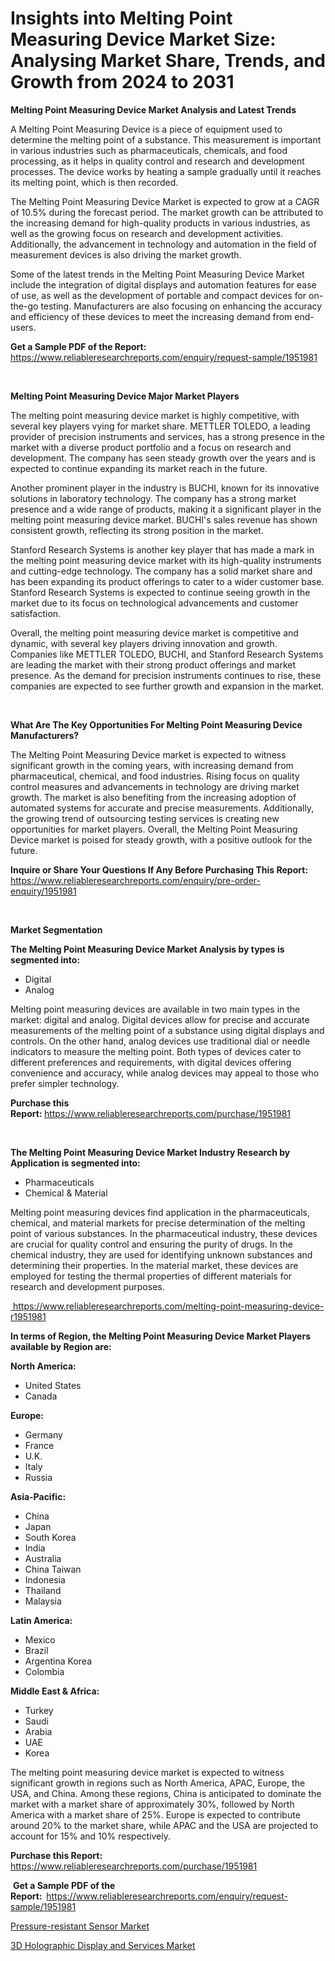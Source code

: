 <p><h1>Insights into Melting Point Measuring Device Market Size: Analysing Market Share, Trends, and Growth from 2024 to 2031</h1></p><p><strong>Melting Point Measuring Device Market Analysis and Latest Trends</strong></p>
<p><p>A Melting Point Measuring Device is a piece of equipment used to determine the melting point of a substance. This measurement is important in various industries such as pharmaceuticals, chemicals, and food processing, as it helps in quality control and research and development processes. The device works by heating a sample gradually until it reaches its melting point, which is then recorded.</p><p>The Melting Point Measuring Device Market is expected to grow at a CAGR of 10.5% during the forecast period. The market growth can be attributed to the increasing demand for high-quality products in various industries, as well as the growing focus on research and development activities. Additionally, the advancement in technology and automation in the field of measurement devices is also driving the market growth.</p><p>Some of the latest trends in the Melting Point Measuring Device Market include the integration of digital displays and automation features for ease of use, as well as the development of portable and compact devices for on-the-go testing. Manufacturers are also focusing on enhancing the accuracy and efficiency of these devices to meet the increasing demand from end-users.</p></p>
<p><strong>Get a Sample PDF of the Report:&nbsp;</strong> <a href="https://www.reliableresearchreports.com/enquiry/request-sample/1951981">https://www.reliableresearchreports.com/enquiry/request-sample/1951981</a></p>
<p>&nbsp;</p>
<p><strong>Melting Point Measuring Device Major Market Players</strong></p>
<p><p>The melting point measuring device market is highly competitive, with several key players vying for market share. METTLER TOLEDO, a leading provider of precision instruments and services, has a strong presence in the market with a diverse product portfolio and a focus on research and development. The company has seen steady growth over the years and is expected to continue expanding its market reach in the future.</p><p>Another prominent player in the industry is BUCHI, known for its innovative solutions in laboratory technology. The company has a strong market presence and a wide range of products, making it a significant player in the melting point measuring device market. BUCHI's sales revenue has shown consistent growth, reflecting its strong position in the market.</p><p>Stanford Research Systems is another key player that has made a mark in the melting point measuring device market with its high-quality instruments and cutting-edge technology. The company has a solid market share and has been expanding its product offerings to cater to a wider customer base. Stanford Research Systems is expected to continue seeing growth in the market due to its focus on technological advancements and customer satisfaction.</p><p>Overall, the melting point measuring device market is competitive and dynamic, with several key players driving innovation and growth. Companies like METTLER TOLEDO, BUCHI, and Stanford Research Systems are leading the market with their strong product offerings and market presence. As the demand for precision instruments continues to rise, these companies are expected to see further growth and expansion in the market.</p></p>
<p>&nbsp;</p>
<p><strong>What Are The Key Opportunities For Melting Point Measuring Device Manufacturers?</strong></p>
<p><p>The Melting Point Measuring Device market is expected to witness significant growth in the coming years, with increasing demand from pharmaceutical, chemical, and food industries. Rising focus on quality control measures and advancements in technology are driving market growth. The market is also benefiting from the increasing adoption of automated systems for accurate and precise measurements. Additionally, the growing trend of outsourcing testing services is creating new opportunities for market players. Overall, the Melting Point Measuring Device market is poised for steady growth, with a positive outlook for the future.</p></p>
<p><strong>Inquire or Share Your Questions If Any Before Purchasing This Report:</strong> <a href="https://www.reliableresearchreports.com/enquiry/pre-order-enquiry/1951981">https://www.reliableresearchreports.com/enquiry/pre-order-enquiry/1951981</a></p>
<p>&nbsp;</p>
<p><strong>Market Segmentation</strong></p>
<p><strong>The Melting Point Measuring Device Market Analysis by types is segmented into:</strong></p>
<p><ul><li>Digital</li><li>Analog</li></ul></p>
<p><p>Melting point measuring devices are available in two main types in the market: digital and analog. Digital devices allow for precise and accurate measurements of the melting point of a substance using digital displays and controls. On the other hand, analog devices use traditional dial or needle indicators to measure the melting point. Both types of devices cater to different preferences and requirements, with digital devices offering convenience and accuracy, while analog devices may appeal to those who prefer simpler technology.</p></p>
<p><strong>Purchase this Report:&nbsp;</strong><a href="https://www.reliableresearchreports.com/purchase/1951981">https://www.reliableresearchreports.com/purchase/1951981</a></p>
<p>&nbsp;</p>
<p><strong>The Melting Point Measuring Device Market Industry Research by Application is segmented into:</strong></p>
<p><ul><li>Pharmaceuticals</li><li>Chemical & Material</li></ul></p>
<p><p>Melting point measuring devices find application in the pharmaceuticals, chemical, and material markets for precise determination of the melting point of various substances. In the pharmaceutical industry, these devices are crucial for quality control and ensuring the purity of drugs. In the chemical industry, they are used for identifying unknown substances and determining their properties. In the material market, these devices are employed for testing the thermal properties of different materials for research and development purposes.</p></p>
<p><a href="https://www.reliableresearchreports.com/melting-point-measuring-device-r1951981">&nbsp;https://www.reliableresearchreports.com/melting-point-measuring-device-r1951981</a></p>
<p><strong>In terms of Region, the Melting Point Measuring Device Market Players available by Region are:</strong></p>
<p>
    <p> <strong> North America: </strong>
        <ul>
            <li>United States</li>
            <li>Canada</li>
        </ul>
        </p> 
    <p> <strong> Europe: </strong>
        <ul>
            <li>Germany</li>
            <li>France</li>
            <li>U.K.</li>
            <li>Italy</li>
            <li>Russia</li>
        </ul>
        </p> 
    <p> <strong> Asia-Pacific: </strong>
        <ul>
            <li>China</li>
            <li>Japan</li>
            <li>South Korea</li>
            <li>India</li>
            <li>Australia</li>
            <li>China Taiwan</li>
            <li>Indonesia</li>
            <li>Thailand</li>
            <li>Malaysia</li>
        </ul>
        </p> 
    <p> <strong> Latin America: </strong>
        <ul>
            <li>Mexico</li>
            <li>Brazil</li>
            <li>Argentina Korea</li>
            <li>Colombia</li>
        </ul>
        </p> 
    <p> <strong> Middle East & Africa: </strong>
        <ul>
            <li>Turkey</li>
            <li>Saudi</li>
            <li>Arabia</li>
            <li>UAE</li>
            <li>Korea</li>
        </ul>
    </p>
    </p>
<p><p>The melting point measuring device market is expected to witness significant growth in regions such as North America, APAC, Europe, the USA, and China. Among these regions, China is anticipated to dominate the market with a market share of approximately 30%, followed by North America with a market share of 25%. Europe is expected to contribute around 20% to the market share, while APAC and the USA are projected to account for 15% and 10% respectively.</p></p>
<p><strong>Purchase this Report: </strong><a href="https://www.reliableresearchreports.com/purchase/1951981">https://www.reliableresearchreports.com/purchase/1951981</a></p>
<p>&nbsp;<strong>Get a Sample PDF of the Report:&nbsp;&nbsp;</strong><a href="https://www.reliableresearchreports.com/enquiry/request-sample/1951981">https://www.reliableresearchreports.com/enquiry/request-sample/1951981</a></p>
<p><strong></strong></p>
<p><p><a href="https://github.com/FredaSauer/Market-Research-Report-List-1/blob/main/pressure-resistant-sensor-market.md">Pressure-resistant Sensor Market</a></p><p><a href="https://github.com/arabintang013/Market-Research-Report-List-1/blob/main/3d-holographic-display-and-services-market.md">3D Holographic Display and Services Market</a></p></p>